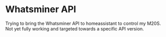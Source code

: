 # Whatsminer API

Trying to bring the Whatsminer API to homeassistant to control my M20S.
Not yet fully working and targeted towards a specific API version.

